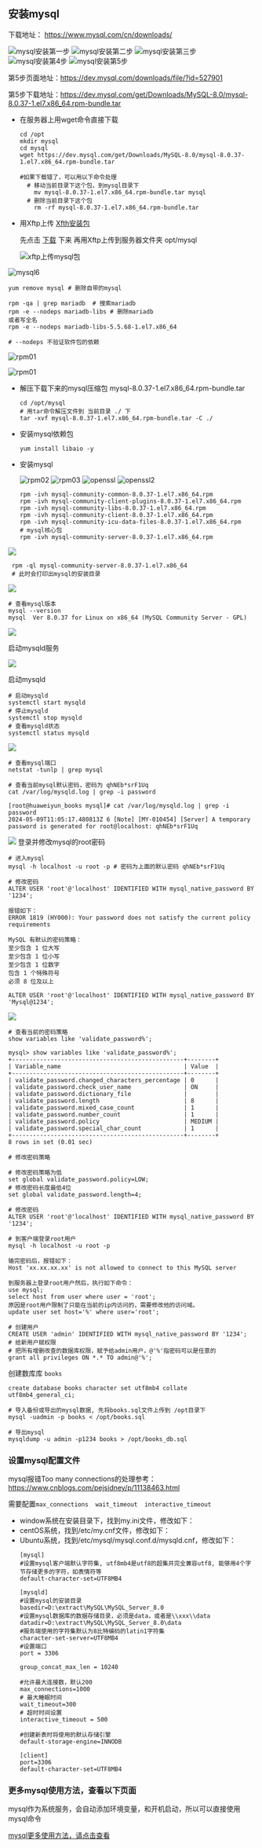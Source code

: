 
## 安装mysql
下载地址： https://www.mysql.com/cn/downloads/


![mysql安装第一步](./image/step1.png)
![mysql安装第二步](./image/mysql_down.png)
![mysql安装第三步](./image/mysql3.png)
![mysql安装第4步](./image/mysql4.png)
![mysql安装第5步](./image/mysql5.png)

第5步页面地址：https://dev.mysql.com/downloads/file/?id=527901

第5步下载地址：https://dev.mysql.com/get/Downloads/MySQL-8.0/mysql-8.0.37-1.el7.x86_64.rpm-bundle.tar


- 在服务器上用wget命令直接下载
  ```
  cd /opt
  mkdir mysql
  cd mysql
  wget https://dev.mysql.com/get/Downloads/MySQL-8.0/mysql-8.0.37-1.el7.x86_64.rpm-bundle.tar

  #如果下载错了，可以用以下命令处理
    # 移动当前目录下这个包，到mysql目录下
      mv mysql-8.0.37-1.el7.x86_64.rpm-bundle.tar mysql
    # 删除当前目录下这个包
      rm -rf mysql-8.0.37-1.el7.x86_64.rpm-bundle.tar
  ```
- 用Xftp上传 [Xfth安装包](./source/Xshell6和Xftp6破解免安装版.zip)

  先点击 [下载](https://dev.mysql.com/get/Downloads/MySQL-8.0/mysql-8.0.37-1.el7.x86_64.rpm-bundle.tar) 下来
再用Xftp上传到服务器文件夹 opt/mysql

  ![xftp上传mysql包](./image/xftp.png)


![mysql6](./image/mysql6.png)
  ```
  yum remove mysql # 删除自带的mysql

  rpm -qa | grep mariadb  # 搜索mariadb
  rpm -e --nodeps mariadb-libs # 删除mariadb
  或者写全名
  rpm -e --nodeps mariadb-libs-5.5.68-1.el7.x86_64

  # --nodeps 不验证软件包的依赖
  ```
![rpm01](./image/mariadb.png)

![rpm01](./image/rpm01.png)

- 解压下载下来的mysql压缩包 mysql-8.0.37-1.el7.x86_64.rpm-bundle.tar
  ```
  cd /opt/mysql
  # 用tar命令解压文件到 当前目录 ./ 下
  tar -xvf mysql-8.0.37-1.el7.x86_64.rpm-bundle.tar -C ./
  ```

- 安装mysql依赖包
  ```
  yum install libaio -y
  ```

- 安装mysql

  ![rpm02](./image/rpm02.png)
  ![rpm03](./image/rpm03.png)
  ![openssl](./image/openssl.png)
  ![openssl2](./image/openssl2.png)

  ```
  rpm -ivh mysql-community-common-8.0.37-1.el7.x86_64.rpm
  rpm -ivh mysql-community-client-plugins-8.0.37-1.el7.x86_64.rpm
  rpm -ivh mysql-community-libs-8.0.37-1.el7.x86_64.rpm
  rpm -ivh mysql-community-client-8.0.37-1.el7.x86_64.rpm
  rpm -ivh mysql-community-icu-data-files-8.0.37-1.el7.x86_64.rpm
  # mysql核心包
  rpm -ivh mysql-community-server-8.0.37-1.el7.x86_64.rpm
  ```

![](./image/07.png)
```
 rpm -ql mysql-community-server-8.0.37-1.el7.x86_64
 # 此时会打印出mysql的安装目录
```
![](./image/08.png)

```
# 查看mysql版本
mysql --version
mysql  Ver 8.0.37 for Linux on x86_64 (MySQL Community Server - GPL)

```
![](./image/09.png)

启动mysqld服务

![](./image/10.png)

启动mysqld
  ```
  # 启动mysqld
  systemctl start mysqld
  # 停止mysqld
  systemctl stop mysqld
  # 查看mysqld状态
  systemctl status mysqld
  ```

![](./image/11.png)
```
# 查看mysql端口
netstat -tunlp | grep mysql

# 查看当前mysql默认密码，密码为 qhNEb*srF1Uq
cat /var/log/mysqld.log | grep -i password

[root@huaweiyun_books mysql]# cat /var/log/mysqld.log | grep -i password
2024-05-09T11:05:17.480813Z 6 [Note] [MY-010454] [Server] A temporary password is generated for root@localhost: qhNEb*srF1Uq

```

![](./image/12.png)
登录并修改mysql的root密码
  ```
  # 进入mysql
  mysql -h localhost -u root -p # 密码为上面的默认密码 qhNEb*srF1Uq

  # 修改密码
  ALTER USER 'root'@'localhost' IDENTIFIED WITH mysql_native_password BY '1234';

  报错如下：
  ERROR 1819 (HY000): Your password does not satisfy the current policy requirements

  MySQL 有默认的密码策略：
  至少包含 1 位大写
  至少包含 1 位小写
  至少包含 1 位数字
  包含 1 个特殊符号
  必须 8 位及以上

  ALTER USER 'root'@'localhost' IDENTIFIED WITH mysql_native_password BY 'Mysql@1234';

  ```

![](./image/13.png)

```
# 查看当前的密码策略
show variables like 'validate_password%';

mysql> show variables like 'validate_password%';
+-------------------------------------------------+--------+
| Variable_name                                   | Value  |
+-------------------------------------------------+--------+
| validate_password.changed_characters_percentage | 0      |
| validate_password.check_user_name               | ON     |
| validate_password.dictionary_file               |        |
| validate_password.length                        | 8      |
| validate_password.mixed_case_count              | 1      |
| validate_password.number_count                  | 1      |
| validate_password.policy                        | MEDIUM |
| validate_password.special_char_count            | 1      |
+-------------------------------------------------+--------+
8 rows in set (0.01 sec)

# 修改密码策略

# 修改密码策略为低
set global validate_password.policy=LOW;
# 修改密码长度最低4位
set global validate_password.length=4;

# 修改密码
ALTER USER 'root'@'localhost' IDENTIFIED WITH mysql_native_password BY '1234';

# 到客户端登录root用户
mysql -h localhost -u root -p

输完密码后，报错如下：
Host 'xx.xx.xx.xx' is not allowed to connect to this MySQL server

到服务器上登录root用户然后，执行如下命令：
use mysql;
select host from user where user = 'root';
原因是root用户限制了只能在当前的ip内访问的，需要修改他的访问域。
update user set host='%' where user='root';

# 创建用户
CREATE USER 'admin' IDENTIFIED WITH mysql_native_password BY '1234';
# 给新用户赋权限
# 把所有增删改查的数据库权限，赋予给admin用户，@'%'指密码可以是任意的
grant all privileges ON *.* TO admin@'%';
```

创建数库库 `books`
```
create database books character set utf8mb4 collate utf8mb4_general_ci;

# 导入备份或导出的mysql数据, 先将books.sql文件上传到 /opt目录下
mysql -uadmin -p books < /opt/books.sql

# 导出mysql
mysqldump -u admin -p1234 books > /opt/books_db.sql
```

### 设置mysql配置文件
mysql报错Too many connections的处理参考：
https://www.cnblogs.com/pejsidney/p/11138463.html

需要配置`max_connections  wait_timeout  interactive_timeout`

- window系统在安装目录下，找到my.ini文件，修改如下：
- centOS系统，找到/etc/my.cnf文件，修改如下：
- Ubuntu系统，找到/etc/mysql/mysql.conf.d/mysqld.cnf，修改如下：
  ```
  [mysql]
  #设置mysql客户端默认字符集, utf8mb4是utf8的超集并完全兼容utf8, 能够用4个字节存储更多的字符，如表情符等
  default-character-set=UTF8MB4

  [mysqld]
  #设置mysql的安装目录
  basedir=D:\extract\MySQL\MySQL_Server_8.0
  #设置mysql数据库的数据存储目录，必须是data，或者是\\xxx\\data
  datadir=D:\extract\MySQL\MySQL_Server_8.0\data
  #服务端使用的字符集默认为8比特编码的latin1字符集
  character-set-server=UTF8MB4
  #设置端口
  port = 3306

  group_concat_max_len = 10240

  #允许最大连接数，默认200
  max_connections=1000
  # 最大睡眠时间
  wait_timeout=300
  # 超时时间设置
  interactive_timeout = 500

  #创建新表时将使用的默认存储引擎
  default-storage-engine=INNODB

  [client]
  port=3306
  default-character-set=UTF8MB4

  ```

### 更多mysql使用方法，查看以下页面
mysql作为系统服务，会自动添加环境变量，和开机启动，所以可以直接使用mysql命令

[mysql更多使用方法，请点击查看](../数据库/mysql.md)
